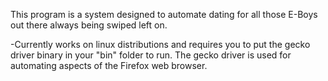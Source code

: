 This program is a system designed to automate dating for all those E-Boys 
out there always being swiped left on. 


-Currently works on linux distributions and requires you to put the gecko
driver binary in your "bin" folder to run. The gecko driver is used for 
automating aspects of the Firefox web browser. 
